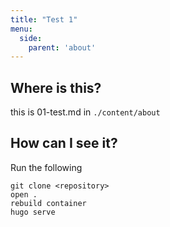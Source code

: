 ```yaml
---
title: "Test 1"
menu:
  side:
    parent: 'about'
---
```



## Where is this?

this is 01-test.md in `./content/about`

## How can I see it?

Run the following

```
git clone <repository>
open .
rebuild container
hugo serve
```
